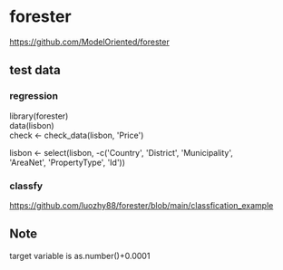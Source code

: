 # forester

https://github.com/ModelOriented/forester
## test data
### regression
library(forester)  
data(lisbon)  
check <- check_data(lisbon, 'Price')  

lisbon <- select(lisbon,   -c('Country', 'District', 'Municipality',  
                    'AreaNet', 'PropertyType', 'Id'))  

### classfy
https://github.com/luozhy88/forester/blob/main/classfication_example

## Note

target variable is as.number()+0.0001


